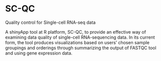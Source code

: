 # SC-QC
Quality control for Single-cell RNA-seq data

A shinyApp tool at R platform, SC-QC,  to provide an effective way of examining data quality of single-cell RNA-sequencing data. In its current form, the tool produces visualizations based on users’ chosen sample groupings and orderings through summarizing the output of FASTQC tool and using gene expression data. 
